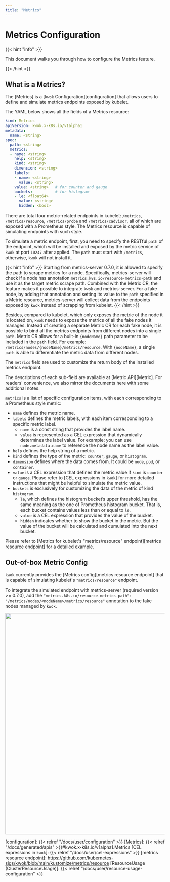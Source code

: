 ```yaml
---
title: "Metrics"
---
```


# Metrics Configuration

{{< hint "info" >}}

This document walks you through how to configure the Metrics feature.

{{< /hint >}}

## What is a Metrics?

The [Metrics] is a [`kwok` Configuration][configuration] that allows users to define and simulate metrics endpoints exposed by kubelet.

The YAML below shows all the fields of a Metrics resource:

``` yaml
kind: Metrics
apiVersion: kwok.x-k8s.io/v1alpha1
metadata:
  name: <string>
spec:
  path: <string>
  metrics:
  - name: <string>
    help: <string>
    kind: <string>
    dimension: <string>
    labels:
    - name: <string>
      value: <string>
    value: <string>   # for counter and gauge
    buckets:          # for histogram
    - le: <float64>
      value: <string>
      hidden: <bool>
```

There are total four metric-related endpoints in kubelet: `/metrics`, `/metrics/resource`, `/metrics/probe` and `/metrics/cadvisor`,
all of which are exposed with a Prometheus style. The Metrics resource is capable of simulating endpoints with such style.

To simulate a metric endpoint, first, you need to specify the RESTful `path` of the endpoint,
which will be installed and exposed by the metric service of `kwok` at port `10247` after applied.
The `path` must start with `/metrics`, otherwise, `kwok` will not install it.


{{< hint "info" >}}
Starting from metrics-server 0.7.0, it is allowed to specify the path to scrape metrics for a node.
Specifically, metrics-server will check if a node has annotation `metrics.k8s.io/resource-metrics-path`
and use it as the target metric scrape path.
Combined with the Metric CR, the feature makes it possible to integrate `kwok` and metrics-server.
For a fake node, by adding that annotation and setting its value to the `path`
specified in a Metric resource, metrics-server will collect data from the endpoints exposed by `kwok` instead of
scrapping from kubelet.
{{< /hint >}}

Besides, compared to kubelet, which only exposes the metric of the node it is located on, `kwok` needs to expose the
metrics of all the fake nodes it manages. Instead of creating a separate Metric CR for each fake node, it is possible
to bind all the metrics endpoints from different nodes into a single `path`. Metric CR allows for a built-in
`{nodeName}` path parameter to be included in the `path` field. For example: `/metrics/nodes/{nodeName}/metrics/resource`.
With `{nodeName}`, a single `path` is able to differentiate the metric data from different nodes.


The `metrics` field are used to customize the return body of the installed metrics endpoint.

The descriptions of each sub-field are available at [Metric API][Metric]. 
For readers' convenience, we also mirror the documents here with some additional notes.

`metrics` is a list of specific configuration items, with each corresponding to a Prometheus style metric:
* `name` defines the metric name.
* `labels` defines the metric labels, with each item corresponding to a specific metric label.
  - `name` is a const string that provides the label name.
  - `value` is represented as a CEL expression that dynamically determines the label value.
    For example: you can use `node.metadata.name` to reference the node name as the label value.
* `help` defines the help string of a metric.
* `kind` defines the type of the metric: `counter`, `gauge`, or `histogram`.
* `dimension` defines where the data comes from. It could be `node`, `pod`, or `container`.
* `value` is a CEL expression that defines the metric value if `kind` is `counter` or `gauge`.
  Please refer to [CEL expressions in `kwok`] for more detailed instructions that might be helpful to simulate the metric value.
* `buckets` is exclusively for customizing the data of the metric of kind `histogram`.
  - `le`, which defines the histogram bucket’s upper threshold, has the same meaning as the one of Prometheus histogram bucket.
    That is, each bucket contains values less than or equal to `le`.
  - `value` is a CEL expression that provides the value of the bucket.
  - `hidden` indicates whether to show the bucket in the metric.
    But the value of the bucket will be calculated and cumulated into the next bucket.

Please refer to [Metrics for kubelet's "metrics/resource" endpoint][metrics resource endpoint] for a detailed example.


## Out-of-box Metric Config

`kwok` currently provides the [Metrics config][metrics resource endpoint] that is capable of
simulating kubelet's `"metrics/resource"` endpoint.

To integrate the simulated endpoint with metrics-server (required version >= 0.7.0), add the 
`"metrics.k8s.io/resource-metrics-path": "/metrics/nodes/<nodeName>/metrics/resource"` annotation to the fake
nodes managed by `kwok`.

<img width="700px" src="/img/demo/resource-usage.svg">


[configuration]: {{< relref "/docs/user/configuration" >}}
[Metrics]: {{< relref "/docs/generated/apis" >}}#kwok.x-k8s.io/v1alpha1.Metrics
[CEL expressions in `kwok`]: {{< relref "/docs/user/cel-expressions" >}}
[metrics resource endpoint]: https://github.com/kubernetes-sigs/kwok/blob/main/kustomize/metrics/resource
[ResourceUsage (ClusterResourceUsage)]: {{< relref "/docs/user/resource-usage-configuration" >}}
